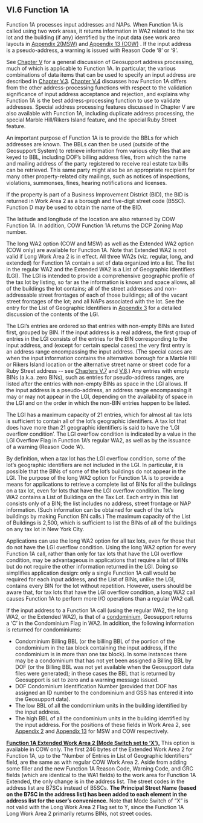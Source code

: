 <h2>VI.6  Function 1A</h2>  

Function 1A processes input addresses and NAPs.  When Function 1A is called using two work areas, it returns information in WA2 related to the tax lot and the building (if any) identified by the input data (see work area layouts in [Appendix 2(MSW)](../../../appendices/appendix02/)  and [Appendix 13 (COW)](../../../appendices/appendix13/) .  If the input address is a pseudo-address, a warning is issued with Reason Code ‘8’ or ‘9’.

See [Chapter V](../../chapterV/chapterV/) for a general discussion of Geosupport address processing, much of which is applicable to Function 1A.  In particular, the various combinations of data items that can be used to specify an input address are described in [Chapter V.3](../../chapterV/section03/).  [Chapter V.4](../../chapterV/section04/) discusses how Function 1A differs from the other address-processing functions with respect to the validation significance of input address acceptance and rejection, and explains why Function 1A is the best address-processing function to use to validate addresses.  Special address processing features discussed in Chapter V are also available with Function 1A, including duplicate address processing, the special Marble Hill/Rikers Island feature, and the special Ruby Street feature.

An important purpose of Function 1A is to provide the BBLs for which addresses are known.  The BBLs can then be used (outside of the Geosupport System) to retrieve information from various city files that are keyed to BBL, including DOF’s billing address files, from which the name and mailing address of the party registered to receive real estate tax bills can be retrieved.  This same party might also be an appropriate recipient for many other property-related city mailings, such as notices of inspections, violations, summonses, fines, hearing notifications and licenses.

If the property is part of a Business Improvement District (BID), the BID is returned in Work Area 2 as a borough and five-digit street code (B5SC).  Function D may be used to obtain the name of the BID.

The latitude and longitude of the location are also returned by COW Function 1A.  In addition, COW Function 1A returns the DCP Zoning Map number.

The long WA2 option (COW and MSW) as well as the Extended WA2 option (COW only) are available for Function 1A.  Note that Extended WA2 is not valid if Long Work Area 2 is in effect.  All three WA2s (viz. regular, long, and extended) for Function 1A contain a set of data organized into a list.  The list in the regular WA2 and the Extended WA2  is a List of Geographic Identifiers (LGI).  The LGI is intended to provide a comprehensive geographic profile of the tax lot by listing, so far as the information is known and space allows, all of the buildings the lot contains; all of the street addresses and non-addressable street frontages of each of those buildings; all of the vacant street frontages of the lot;  and all NAPs associated with the lot.  See the entry for the List of Geographic Identifiers in [Appendix 3](../../../appendices/appendix03/) for a detailed discussion of the contents of the LGI.

The LGI’s entries are ordered so that entries with non-empty BINs are listed first, grouped by BIN.  If the input address is a real address, the first group of entries in the LGI consists of the entries for the BIN corresponding to the input address, and (except for certain special cases) the very first entry is an address range encompassing the input address.  (The special cases are when the input information contains the alternative borough for a Marble Hill or Rikers Island location or the alternative street name or street code for a Ruby Street address -- see [Chapters V.7](../../chapterV/section07/) and [V.8](../chapterV/section08/).)  Any entries with empty BINs (a.k.a. zero BINs), such as entries for pseudo-address ranges, are listed after the entries with non-empty BINs as space in the LGI allows.  If the input address is a pseudo-address, an address range encompassing it may or may not appear in the LGI, depending on the availability of space in the LGI and on the order in which the non-BIN entries happen to be listed.					

The LGI has a maximum capacity of 21 entries, which for almost all tax lots is sufficient to contain all of the lot’s geographic identifiers.  A tax lot that does have more than 21 geographic identifiers is said to have the ‘LGI overflow condition’.  The LGI overflow condition is indicated by a value in the LGI Overflow Flag in Function 1A’s regular WA2, as well as by the issuance of a warning (Reason Code ‘A’).

By definition, when a tax lot has the LGI overflow condition, some of the lot’s geographic identifiers are not included in the LGI.  In particular, it is possible that the BINs of some of the lot’s buildings do not appear in the LGI.  The purpose of the long WA2 option for Function 1A is to provide a means for applications to retrieve a complete list of BINs for all the buildings on a tax lot, even for lots that have the LGI overflow condition.  The long WA2 contains a List of Buildings on the Tax Lot.  Each entry in this list consists only of a BIN;  the list includes no address, street frontage or NAP information.  (Such information can be obtained for each of the lot’s buildings by making Function BN calls.)  The maximum capacity of the List of Buildings is 2,500, which is sufficient to list the BINs of all of the buildings on any tax lot in New York City.  

Applications can use the long WA2 option for all tax lots, even for those that do not have the LGI overflow condition.  Using the long WA2 option for every Function 1A call, rather than only for tax lots that have the LGI overflow condition, may be advantageous in applications that require a list of BINs but do not require the other information returned in the LGI.  Doing so simplifies application design: only a single Function 1A call would be required for each input address, and the List of BINs, unlike the LGI, contains every BIN for the lot without repetition.  However, users should be aware that, for tax lots that have the LGI overflow condition, a long WA2 call causes Function 1A to perform more I/O operations than a regular WA2 call.

If the input address to a Function 1A call (using the regular WA2, the long WA2, or the Extended WA2), is that of a <u>condominium</u>, Geosupport returns a ‘C’ in the Condominium Flag in WA2.  In addition, the following information is returned for condominiums:

* Condominium Billing BBL (or the billing BBL of the portion of the condominium in the tax block containing the input address, if the condominium is in more than one tax block).  In some instances there may be a condominium that has not yet been assigned a Billing BBL by DOF (or the Billing BBL was not yet available when the Geosupport data files were generated); in these cases the BBL that is returned by Geosupport is set to zero and a warning message issued.   
* DOF Condominium Identification Number (provided that DOF has assigned an ID number to the condominium and GSS has entered it into the Geosupport data).  
* The low BBL of all the condominium units in the building identified by the input address.
* The high BBL of all the condominium units in the building identified by the input address.
For the positions of these fields in Work Area 2, see [Appendix 2](../../../appendices/appendix02/) and [Appendix 13](../../../appendices/appendix13/) for MSW and COW respectively.

<b><u>Function 1A Extended Work Area 2 (Mode Switch set to ‘X’).</u></b>  This option is available in COW only.  The first 246 bytes of the Extended Work Area 2 for Function 1A, up to the “Number of Entries in List of Geographic Identifiers” field, are the same as with regular COW Work Area 2. Aside from adding some filler and the new Function 1A Reason Code, Warning Code, and GRC fields (which are identical to the WA1 fields) to the work area for Function 1A Extended, the only change is in the address list. The street codes in the address list are B7SCs instead of B5SCs.  **The Principal Street Name (based on the B7SC in the address list) has been added to each element in the address list for the user’s convenience.**  Note that Mode Switch of “X” is not valid with the Long Work Area 2 Flag set to Y, since the Function 1A Long Work Area 2 primarily returns BINs, not street codes.

